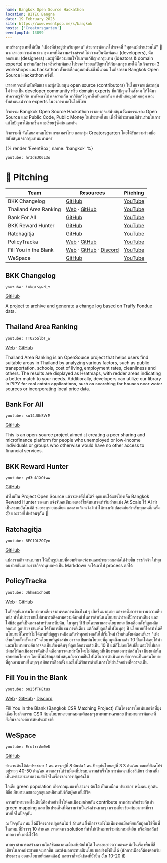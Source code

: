 ```yaml
---
name: Bangkok Open Source Hackathon
location: BITEC Bangna
date: 19 February 2023
site: https://www.eventpop.me/s/bangkok
hosts: ['Creatorsgarten']
eventpopId: 13899
---
```


มาสร้างกรุงเทพให้เป็น "เมืองที่น่าอยู่สำหรับทุกคน" ด้วยการพัฒนาโปรเจคที่ "ทุกคนมีส่วนร่วมได้" 💖
พวกเราอยากจะชวนชาวกรุงเทพที่มีความสร้างสรรค์ ไม่ว่าจะเป็นนักพัฒนา (developers), นักออกแบบ (designers) และผู้ที่มีความสนใจในการแก้ปัญหากรุงเทพ (ideators & domain experts) มาร่วมกันสร้าง หรือร่วมพัฒนาโปรเจคที่ช่วยแก้ปัญหาให้กับคนกรุงเทพได้ ในกิจกรรม 3 workshops และ hackathon ตั้งแต่เดือนกุมภาพันธ์ถึงมีนาคม ในกิจกรรม Bangkok Open Source Hackathon ครั้งนี้

เราอยากจะเห็นนักพัฒนา และผู้สนับสนุน open source (contributors) ในไทยจากแต่ละกลุ่ม ไม่ว่าจะเป็น developer community หรือ domain experts ที่แก้ปัญหาในสังคม ให้ได้มาทำความรู้จักกัน มาพัฒนาโปรเจคร่วมกัน หาวิธีแก้ปัญหาซึ่งกันและกัน แบ่งปันข้อมูลข้ามกลุ่ม และรับคำแนะนำจาก experts ในวงการเทคโนโลยีไทย

กิจกรรม Bangkok Open Source Hackathon เราอยากจะสนับสนุนวัฒนธรรมของ Open Source และ Public Code, Public Money ในประเทศไทย เพื่อให้ประชาชนมีส่วนร่วมในการแก้ไขปัญหาได้มากขึ้น และเรียนรู้ซึ่งกันและกัน

กิจกรรมนี้ จัดโดยสมาคมโปรแกรมเมอร์ไทย และกลุ่ม Creatorsgarten โดยได้รับความร่วมมือสนับสนุนจากกรุงเทพมหานคร

{% render 'EventBox', name: 'bangkok' %}

`youtube: hr3dEJO6L3o`

# 🎤 Pitching

| Team | Resources | Pitching |
| - | - | - |
| BKK Changelog | [GitHub](https://github.com/creatorsgarten/bkkchangelog) | [YouTube](https://www.youtube.com/watch?v=inkQI5yRd_Y&list=PLTuz2sLvbRpzm0mrgASH1s0PkMRNE5Fbl&index=2) |
| Thailand Area Ranking | [Web](https://tar.tensormik.com/) · [GitHub](https://github.com/kang49/thailand_area_ranking) | [YouTube](https://www.youtube.com/watch?v=TTU2oSlbT_w&list=PLTuz2sLvbRpzm0mrgASH1s0PkMRNE5Fbl&index=3) |
| Bank For All | [GitHub](https://github.com/bankforall/bank4all) | [YouTube](https://www.youtube.com/watch?v=su14UUhSVrM&list=PLTuz2sLvbRpzm0mrgASH1s0PkMRNE5Fbl&index=4) |
| BKK Reward Hunter | [GitHub](https://github.com/wasdee/bkk-reward-hunter) | [YouTube](https://www.youtube.com/watch?v=yd3uA1XOtww&list=PLTuz2sLvbRpzm0mrgASH1s0PkMRNE5Fbl&index=5) |
| Ratchagitja | [GitHub](https://github.com/narze/ratchagitja.md) | [YouTube](https://www.youtube.com/watch?v=8EC1OLZOZyo&list=PLTuz2sLvbRpzm0mrgASH1s0PkMRNE5Fbl&index=6)
| PolicyTracka | [Web](https://policytracka.vercel.app) · [GitHub](https://github.com/policytracka/policytracka) | [YouTube](https://www.youtube.com/watch?v=JhhmE1chbWQ&list=PLTuz2sLvbRpzm0mrgASH1s0PkMRNE5Fbl&index=7) |
| Fill You in the Blank | [Web](https://fill-you-in-the-blank.vercel.app/) · [GitHub](https://github.com/nattaaek/fill-you-in-the-blank) · [Discord](https://discord.gg/EJkkPTSRYC) | [YouTube](https://www.youtube.com/watch?v=on25fTHEtus&list=PLTuz2sLvbRpzm0mrgASH1s0PkMRNE5Fbl&index=8) |
| WeSpace | [GitHub](https://github.com/BKK-WeSpace/tree-population) | [YouTube](https://www.youtube.com/watch?v=ErotrrAm0eU&list=PLTuz2sLvbRpzm0mrgASH1s0PkMRNE5Fbl&index=9) |

## BKK Changelog

`youtube: inkQI5yRd_Y`

[GitHub](https://github.com/creatorsgarten/bkkchangelog)

A project to archive and generate a change log based on Traffy Fondue data.

## Thailand Area Ranking

`youtube: TTU2oSlbT_w`

[Web](https://tar.tensormik.com/) · [GitHub](https://github.com/kang49/thailand_area_ranking)

Thailand Area Ranking is an OpenSource project that helps users find suitable areas in Thailand by analyzing various factors, such as public transportation, schools, cost of living, employment rates, cleanliness and others. The results are displayed as Heatmaps, with redder areas indicating a better match to your needs. Additionally, developers can utilize our library in PIPY for real estate applications, such as searching for houses near water sources or incorporating local price data.

## Bank For All

`youtube: su14UUhSVrM`

[GitHub](https://github.com/bankforall/bank4all)

This is an open-source project aimed at creating a peer sharing and microfinance platform for people who unemployed or low-income individuals or groups who otherwise would have no other access to financial services.

## BKK Reward Hunter

`youtube: yd3uA1XOtww`

[GitHub](https://github.com/wasdee/bkk-reward-hunter)

ทำไมเป็น Project Open Source แล้วจะหาตังไม่ได้? 
คุณเบนได้แชร์โปรเจ็ค Bangkok Reward Hunter ของเขา
แจ้งจับคนขับมอเตอร์ไซต์บนทางเท้ารับส่วนแบ่ง At Scale
ใช้ AI ทำเป็นระบบอัตโนมัติ ช่วยระบุรายละเอียด และส่งแจ้ง
หวังว่าทำให้ทางเท้าปลอดภัยสำหรับทุกคนอีกครั้ง 😚 และรวยไปพร้อมๆกัน 🤑

## Ratchagitja

`youtube: 8EC1OLZOZyo`

[GitHub](https://github.com/narze/ratchagitja.md)

แปลงราชกิจจานุเบกษา ให้เป็นรูปแบบที่คอมพิวเตอร์อ่านและประมวลผลต่อได้ง่ายขึ้น ราชกิจจ้า ให้ทุกคนช่วยกันแปลงราชกิจจานุเบกษาเป็น Markdown จะได้เอาไป process ต่อได้

## PolicyTracka

`youtube: JhhmE1chbWQ`

[Web](https://policytracka.vercel.app) · [GitHub](https://github.com/policytracka/policytracka)

ในปัจจุบันการนโยบายหาเสียงจากพรรคการเมืองใหม่ ๆ เกิดขึ้นมากมาย แต่ขาดซึ่งการรายงานความคืบหน้า ทำให้ประชาชนไม่สามารถติดตามความคืบหน้าในการดำเนินนโยบายนำร่องที่มีการหาเสียง และไม่มีข้อมูลที่เป็นกลางสำหรับการสืบค้น, ในทุกๆ ปี ป้ายโฆษณาและนโยบายหาเสียงเลือกตั้งที่ถูกผลิตออกมา ถูกประชาชนเห็น ได้รับการชื่นชม การติเตียน แต่ก็กลับถูกลืมไปในทุกๆ ปี นโยบายที่ใครทำได้ดี นโยบายที่ใครทำไม่ได้ตามที่สัญญา เหมือนกับว่าทุกอย่างกลับไปเริ่มใหม่ เริ่มต้นตั้งแต่ตอนที่เรา "เพิ่งเริ่มเลือกตั้งครั้งแรก" นโยบายที่ดูนำสมัย อาจจะเป็นแค่นโยบายที่ถูกพูดถึงมาแล้ว 10 ปีแต่ไม่เคยได้ทำ และนโยบายบางอันอาจจะเป็นเรื่องเดิมๆ ที่ถูกเลือกมาแล้วเป็น 10 ปี แต่ก็ไม่เคยได้เปลี่ยนอะไรไปเลย ส่งผลให้พลเมืองอาจตัดสินใจเลือกพรรคเหล่านั้นโดยไม่มีข้อมูลที่เพียงพอต่อการตัดสินใจ เพียงแต่เห็นชอบต่อนโยบาย โดยที่ไม่มีข้อมูลสนับสนุนถึงความเป็นไปได้ในการดำเนินการ ที่อาจจะเป็นแค่นโยบายที่ถูกเอามาขายในทุกๆ สมัยการเลือกตั้ง และไม่ได้รับการดำเนินการให้สำเร็จอย่างที่ควรจะเป็น

## Fill You in the Blank

`youtube: on25fTHEtus`

[Web](https://fill-you-in-the-blank.vercel.app/) · [GitHub](https://github.com/nattaaek/fill-you-in-the-blank) · [Discord](https://discord.gg/EJkkPTSRYC)

Fill You in the Blank (Bangkok CSR Matching Project) เป็นโครงการโอเพ่นซอร์สที่มุ่งเชื่อมโยงกิจกรรม CSR กับนโยบายนายกเทศมนตรีของกรุงเทพมหานครและเป้าหมายการพัฒนาที่ยั่งยืนขององค์การสหประชาชาติ

## WeSpace

`youtube: ErotrrAm0eU`

[GitHub](https://github.com/BKK-WeSpace/tree-population)

จำนวนต้นไม้ต่อประชากร 1 คน ควรอยู่ที่ 8 ต้นต่อ 1 คน ปัจจุบันไทยอยู่ที่ 3.3 ต้น/คน ขณะที่สิงคโปร์อยู่ราวๆ 40-50 ต้น/คน อาจกล่าวได้ว่าเมืองที่ประสบความสำเร็จในการพัฒนาเมืองสีเขียว ส่วนหนึ่งเป็นเพราะประสบความสำเร็จในเรื่องของการปลูกต้นไม้

ไอเดีย green population เกิดจากมุมมองที่เรามอง ต้นไม้ เป็นเหมือน ประชากร หนึ่งคน ทุกต้นมีชื่อ มีหมายเลขและถูกดูแลเหมือนกับชีวิตผู้คนหนึ่งชีวิต

ความท้าทายของไอเดียนี้คือทำอย่างไรให้คนเมืองมาช่วยกัน contribute ภาพถ่ายหรือช่วยกันทำ green mapping และเป็นประเด็นที่มีความจำเป็นเร่งด่วนมากๆ เพราะเกี่ยวข้องกับอากาศที่เราหายใจในปัจจุบัน

ณ ปัจจุบัน กทม.ได้มีโครงการปลูกต้นไม้ 1 ล้านต้น ซึ่งก็อาจจะยังไม่เพียงพอเมื่อเทียบกับผู้คนใช้พื้นที่ในกทม.ที่มีราวๆ 10 ล้านคน เราอาจหา solution ที่ทำให้เป้าหมายร่วมกับกทมยั่งยืน หรือมีผลลัพธ์มากกว่าที่เขาตั้งไว้ได้

หากเราสามารถสร้างความใกล้ชิดของคนเมืองกับต้นไม้ได้ ในระยะยาวความตระหนักในเรื่องพื้นที่สีเขียวในภาคประชาชนจะมากขึ้น และส่งผลกระทบเชิงนโยบายอย่างยั่งยืนได้ (นักการเมืองก็ต้องตอบรับประชาชน ออกนโยบายที่สอดคล้อง) และเราก็จะมีเมืองที่ยั่งยืน (ใน 10-20 ปี)
